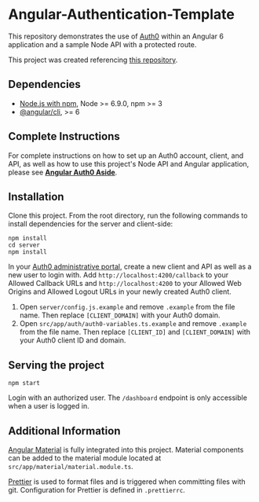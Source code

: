 # Angular-Authentication-Template

This repository demonstrates the use of [Auth0](https://auth0.com) within an Angular 6 application and a sample Node API with a protected route.

This project was created referencing [this repository](https://github.com/auth0-blog/angular-auth0-aside).

## Dependencies

- [Node.js with npm](http://nodejs.org), Node >= 6.9.0, npm >= 3
- [@angular/cli](https://github.com/angular/angular-cli), >= 6

## Complete Instructions

For complete instructions on how to set up an Auth0 account, client, and API, as well as how to use this project's Node API and Angular application, please see **[Angular Auth0 Aside](https://github.com/auth0/blog/blob/master/_includes/asides/angular.markdown)**.

## Installation

Clone this project. From the root directory, run the following commands to install dependencies for the server and client-side:

```
npm install
cd server
npm install
```

In your [Auth0 administrative portal](https://manage.auth0.com/), create a new client and API as well as a new user to login with. Add `http://localhost:4200/callback` to your Allowed Callback URLs and `http://localhost:4200` to your Allowed Web Origins and Allowed Logout URLs in your newly created Auth0 client.

1.  Open `server/config.js.example` and remove `.example` from the file name. Then replace `[CLIENT_DOMAIN]` with your Auth0 domain.
2.  Open `src/app/auth/auth0-variables.ts.example` and remove `.example` from the file name. Then replace `[CLIENT_ID]` and `[CLIENT_DOMAIN]` with your Auth0 client ID and domain.

## Serving the project

```
npm start
```

Login with an authorized user. The `/dashboard` endpoint is only accessible when a user is logged in.

## Additional Information

[Angular Material](https://material.angular.io/) is fully integrated into this project. Material components can be added to the material module located at `src/app/material/material.module.ts`.

[Prettier](https://prettier.io/) is used to format files and is triggered when committing files with git. Configuration for Prettier is defined in `.prettierrc`.
